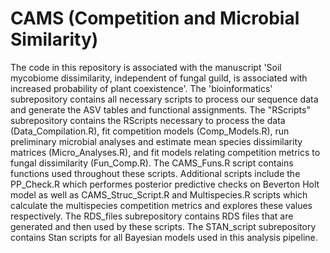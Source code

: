 # CAMS (Competition and Microbial Similarity)
The code in this repository is associated with the manuscript 'Soil mycobiome dissimilarity, independent of fungal guild, is associated with increased probability of plant coexistence'. The 'bioinformatics' subrepository contains all necessary scripts to process our sequence data and generate the ASV tables and functional assignments. The "RScripts" subrepository contains the RScripts necessary to process the data (Data_Compilation.R), fit competition models (Comp_Models.R), run preliminary microbial analyses and estimate mean species dissimilarity matrices (Micro_Analyses.R), and fit models relating competition metrics to fungal dissimilarity (Fun_Comp.R). The CAMS_Funs.R script contains functions used throughout these scripts. Additional scripts include the PP_Check.R which performes posterior predictive checks on Beverton Holt model as well as CAMS_Struc_Script.R and Multispecies.R scripts which calculate the multispecies competition metrics and explores these values respectively. The RDS_files subrepository contains RDS files that are generated and then used by these scripts. The STAN_script subrepository contains Stan scripts for all Bayesian models used in this analysis pipeline. 
